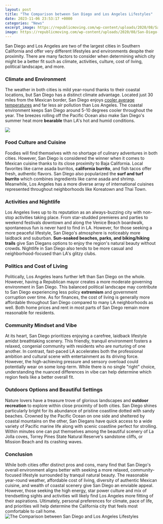 ```yaml
---
layout: post
title: "The Comparison between San Diego and Los Angeles Lifestyles"
date: 2023-11-06 23:53:17 +0000
categories: "News"
excerpt_image: https://republicmoving.com/wp-content/uploads/2020/08/San-Diego-vs.-Los-Angeles.jpg
image: https://republicmoving.com/wp-content/uploads/2020/08/San-Diego-vs.-Los-Angeles.jpg
---
```


San Diego and Los Angeles are two of the largest cities in Southern California and offer very different lifestyles and environments despite their proximity. There are many factors to consider when determining which city might be a better fit such as climate, activities, culture, cost of living, political landscape, and more. 
### Climate and Environment
The weather in both cities is mild year-round thanks to their coastal locations, but San Diego has a distinct climate advantage. Located just 30 miles from the Mexican border, San Diego enjoys [cooler average temperatures](https://jnewshub.github.io/2023-11-07-how-to-avoid-military-romance-scams/) and far less air pollution than Los Angeles. The coastal environment keeps San Diego around 5-10 degrees cooler throughout the year. The breezes rolling off the Pacific Ocean also make San Diego's summer heat more **bearable** than LA's hot and humid conditions.

![](https://viatravelers.com/wp-content/uploads/2020/11/San-Diego-vs-Los-Angeles_1000px-1-819x1024.jpg)
### Food Culture and Cuisine
Foodies will find themselves with no shortage of culinary adventures in both cities. However, San Diego is considered the winner when it comes to Mexican cuisine thanks to its close proximity to Baja California. Local favorites like carne asada burritos, **california burrito**, and fish tacos offer fresh, authentic flavors. San Diego also popularized the **surf and turf burrito** which combines ingredients like carne asada and shrimp. Meanwhile, Los Angeles has a more diverse array of international cuisines represented throughout neighborhoods like Koreatown and Thai Town.
### Activities and Nightlife 
Los Angeles lives up to its reputation as an always-buzzing city with non-stop activities taking place. From star-studded premieres and parties to weekend festivals downtown and along the Venice Beach boardwalk, spontaneous fun is never hard to find in LA. However, for those seeking a more peaceful lifestyle, San Diego's atmosphere is noticeably more laidback and suburban. **Sun-soaked beaches, parks, and biking/hiking trails** give San Diegans options to enjoy the region's natural beauty without crowds. Nightlife in San Diego also tends to be more casual and neighborhood-focused than LA's glitzy clubs.
### Politics and Cost of Living
Politically, Los Angeles leans further left than San Diego on the whole. However, having a Republican mayor creates a more moderate governing environment in San Diego. This balanced political landscape may contribute to San Diego experiencing less policy **extremism** and government corruption over time. As for finances, the cost of living is generally more affordable throughout San Diego compared to many LA neighborhoods as well. Both home prices and rent in most parts of San Diego remain more reasonable for residents.
### Community Mindset and Vibe  
At its heart, San Diego prioritizes enjoying a carefree, laidback lifestyle amidst breathtaking scenery. This friendly, tranquil environment fosters a relaxed, congenial community with residents who are nurturing of one another. In contrast, fast-paced LA accelerates both the professional ambition and cultural scene with entertainment as its driving force. However, the high-achieving pressure and sensory overload could potentially wear on some long-term. While there is no single "right" choice, understanding the nuanced differences in vibe can help determine which region feels like a better overall fit.
### Outdoors Options and Beautiful Settings  
Nature lovers have a treasure trove of glorious landscapes and **outdoor recreation** to explore within close proximity of both cities. San Diego shines particularly bright for its abundance of pristine coastline dotted with sandy beaches. Crowned by the Pacific Ocean on one side and sheltered by coastal mountains on the other, San Diegans have quick access to a wide variety of Pacific marine life along with scenic coastline perfect for strolling. Within minutes one can put themselves among the beautiful scenery of La Jolla coves, Torrey Pines State Natural Reserve's sandstone cliffs, or Mission Beach and its crashing waves.  
### Conclusion
While both cities offer distinct pros and cons, many find that San Diego's overall environment aligns better with seeking a more relaxed, community-focused lifestyle surrounded by tranquil natural beauty. The reasonable year-round weather, affordable cost of living, diversity of authentic Mexican cuisine, and wealth of coastal scenery give San Diego an enviable appeal. However, those seeking the high energy, star power culture and mix of trendsetting sights and activities will likely find Los Angeles more fitting of their aspirations. Ultimately, personal preferences for climate, pace of life, and priorities will help determine the California city that feels most comfortable to call home.
![The Comparison between San Diego and Los Angeles Lifestyles](https://republicmoving.com/wp-content/uploads/2020/08/San-Diego-vs.-Los-Angeles.jpg)